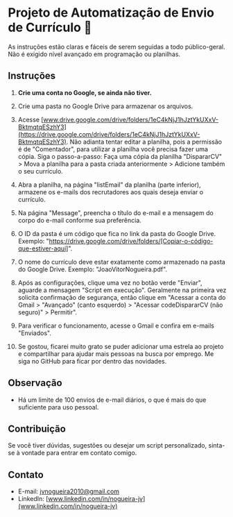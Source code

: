 # Projeto de Automatização de Envio de Currículo 🚀

As instruções estão claras e fáceis de serem seguidas a todo público-geral. Não é exigido nível avançado em programação ou planilhas. 

## Instruções

1. **Crie uma conta no Google, se ainda não tiver.**

2. Crie uma pasta no Google Drive para armazenar os arquivos.
  
3. Acesse [www.drive.google.com/drive/folders/1eC4kNjJ1hJztYkUXxV-BktmqtqESzhY3](https://drive.google.com/drive/folders/1eC4kNjJ1hJztYkUXxV-BktmqtqESzhY3). Não adianta tentar editar a planilha, pois a permissão é de "Comentador", para utilizar a planilha você precisa fazer uma cópia. Siga o passo-a-passo: Faça uma cópia da  planilha "DispararCV" > Mova a planilha para a pasta criada anteriormente > Adicione também o seu currículo.
   
4. Abra a planilha, na página "listEmail" da planilha (parte inferior), armazene os e-mails dos recrutadores aos quais deseja enviar o currículo.
   
5. Na página "Message", preencha o título do e-mail e a mensagem do corpo do e-mail conforme sua preferência.
   
6. O ID da pasta é um código que fica no link da pasta do Google Drive. 
Exemplo: "https://drive.google.com/drive/folders/[Copiar-o-código-que-estiver-aqui]".
   
7. O nome do currículo deve estar exatamente como armazenado na pasta do Google Drive. 
Exemplo: "JoaoVitorNogueira.pdf".
   
8. Após as configurações, clique uma vez no botão verde "Enviar", aguarde a mensagem "Script em execução". Geralmente na primeira vez solicita confirmação de segurança, então clique em "Acessar a conta do Gmail > "Avançado" (canto esquerdo) > "Acessar codeDispararCV (não seguro)" > Permitir". 

9. Para verificar o funcionamento, acesse o Gmail e confira em e-mails "Enviados".

10. Se gostou, ficarei muito grato se puder adicionar uma estrela ao projeto e compartilhar para ajudar mais pessoas na busca por emprego. Me siga no GitHub para ficar por dentro das novidades.

## Observação

- Há um limite de 100 envios de e-mail diários, o que é mais do que suficiente para uso pessoal.

## Contribuição

Se você tiver dúvidas, sugestões ou desejar um script personalizado, sinta-se à vontade para entrar em contato comigo. 

## Contato

- E-mail: [jvnogueira2010@gmail.com](mailto:jvnogueira2010@gmail.com)
- LinkedIn: [www.linkedin.com/in/nogueira-jv](www.linkedin.com/in/nogueira-jv)

 

